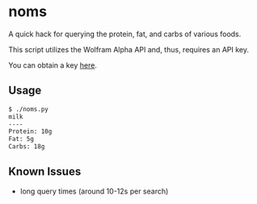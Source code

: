 # noms

A quick hack for querying the protein, fat, and carbs of various foods.

This script utilizes the Wolfram Alpha API and, thus, requires an API key.

You can obtain a key [here](http://products.wolframalpha.com/api/).

## Usage
```bash
$ ./noms.py
milk
----
Protein: 10g
Fat: 5g
Carbs: 18g
```

## Known Issues

* long query times (around 10-12s per search)

